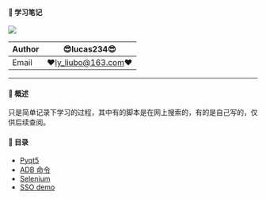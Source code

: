 #### :monkey: 学习笔记
![](https://img.shields.io/badge/Python-green.svg) 

|Author|:sunglasses:lucas234:sunglasses:|
|---|---|
|Email|:hearts:ly_liubo@163.com:hearts:|

****
#### :monkey: 概述
只是简单记录下学习的过程，其中有的脚本是在网上搜索的，有的是自己写的，仅供后续查阅。

#### :monkey: 目录
- [Pyqt5](pyqt5) 
- [ADB 命令](adb)
- [Selenium](selenium)
- [SSO demo](https://github.com/lucas234/OauthDemo)


